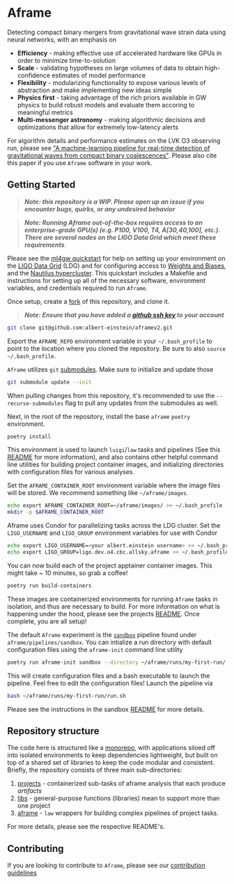 # Aframe
Detecting compact binary mergers from gravitational wave strain data using neural networks, with an emphasis on
- **Efficiency** - making effective use of accelerated hardware like GPUs in order to minimize time-to-solution
- **Scale** - validating hypotheses on large volumes of data to obtain high-confidence estimates of model performance
- **Flexibility** - modularizing functionality to expose various levels of abstraction and make implementing new ideas simple
- **Physics first** - taking advantage of the rich priors available in GW physics to build robust models and evaluate them accoring to 
meaningful metrics
- **Multi-messenger astronomy** - making algorithmic decisions and optimizations that allow for extremely low-latency alerts 

For algorithm details and performance estimates on the LVK O3 observing run, please see ["A machine-learning pipeline for real-time detection of gravitational waves from compact binary coalescences"](https://arxiv.org/abs/2403.18661). Please also cite this paper if you use `Aframe` software in your work.

## Getting Started
> **_Note: this repository is a WIP. Please open up an issue if you encounter bugs, quirks, or any undesired behavior_**

> **_Note: Running Aframe out-of-the-box requires access to an enterprise-grade GPU(s) (e.g. P100, V100, T4, A[30,40,100], etc.). There are several nodes on the LIGO Data Grid which meet these requirements_**.

Please see the [ml4gw quickstart](https://github.com/ml4gw/quickstart/) for help on setting up your environment 
on the [LIGO Data Grid](https://computing.docs.ligo.org/guide/computing-centres/ldg/) (LDG) and for configuring access to [Weights and Biases](https://wandb.ai), and the [Nautilus hypercluster](https://ucsd-prp.gitlab.io/). 
This quickstart includes a Makefile and instructions for setting up all of the necessary software, environment variables, and credentials 
required to run `Aframe`. 

Once setup, create a [fork](https://docs.github.com/en/pull-requests/collaborating-with-pull-requests/working-with-forks/fork-a-repo) of this repository, and clone it.

> **_Note: Ensure that you have added a [github ssh key](https://docs.github.com/en/authentication/connecting-to-github-with-ssh/adding-a-new-ssh-key-to-your-github-account) to your account_**

```bash
git clone git@github.com:albert-einstein/aframev2.git
```

Export the `AFRAME_REPO` environment variable in your `~/.bash_profile` to point to the location where you cloned the repository. 
Be sure to also `source ~/.bash_profile`.

`Aframe` utilizes `git` [submodules](https://git-scm.com/book/en/v2/Git-Tools-Submodules). Make sure to initialize and update those

```bash
git submodule update --init
```

When pulling changes from this repository, it's recommended to use the `--recurse-submodules` flag to pull any updates from the submodules as well.

Next, in the root of the repository, install the base `aframe` `poetry` environment.

```bash
poetry install
```

This environment is used to launch `luigi`/`law` tasks and pipelines (See this [README](./aframe) for more information), and also contains other helpful command line utilities for building project container images, and initializing directories with configuration files for various analyses. 

Set the `AFRAME_CONTAINER_ROOT` environment variable where the image files will be stored. We recommend something like `~/aframe/images`. 

```bash
echo export AFRAME_CONTAINER_ROOT=~/aframe/images/ >> ~/.bash_profile
mkdir -p $AFRAME_CONTAINER_ROOT
```

Aframe uses Condor for parallelizing tasks across the LDG cluster. Set the `LIGO_USERNAME` and `LIGO_GROUP` environment variables for use with Condor

```bash
echo export LIGO_USERNAME=<your albert.einstein username> >> ~/.bash_profile
echo export LIGO_GROUP=ligo.dev.o4.cbc.allsky.aframe >> ~/.bash_profile
```

You can now build each of the project apptainer container images. This might take ~ 10 minutes, so grab a coffee!

```bash
poetry run build-containers 
```

These images are containerized environments for running `Aframe` tasks in isolation, and thus are necessary to build. For more information on what is happening under the hood, please see the projects [README](./projects/README.md). Once complete, you are all setup! 

The default `Aframe` experiment is the [`sandbox`](./aframe/pipelines/sandbox/) pipeline found under `aframe/pipelines/sandbox`. You can intialize a run directory with default configuration files using the `aframe-init` command line utility

```bash
poetry run aframe-init sandbox --directory ~/aframe/runs/my-first-run/
```

This will create configuration files and a bash executable to launch the pipeline. Feel free to edit the configuration files! Launch the pipeline via

```bash
bash ~/aframe/runs/my-first-run/run.sh
```

Please see the instructions in the sandbox [README](./aframe/pipelines/sandbox/) for more details.

## Repository structure
The code here is structured like a [monorepo](https://medium.com/opendoor-labs/our-python-monorepo-d34028f2b6fa), with applications siloed off into isolated environments to keep dependencies lightweight, but built on top of a shared set of libraries to keep the code modular and consistent. Briefly, the repository consists of three main sub-directories:

1. [projects](./projects/README.md) - containerized sub-tasks of aframe analysis that each produce _artifacts_
2. [libs](./libs/README.md) - general-purpose functions (libraries) mean to support more than one project
3. [aframe](./aframe/README.md) - `law` wrappers for building complex pipelines of project tasks.

For more details, please see the respective README's. 

## Contributing
If you are looking to contribute to `Aframe`, please see our [contribution guidelines](./CONTRIBUTING.md)
